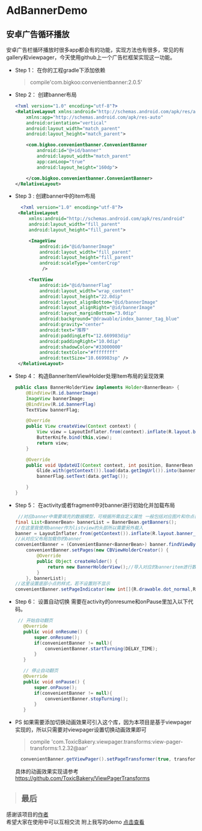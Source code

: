 # AdBannerDemo
安卓广告循环播放
---
安卓广告栏循环播放时很多app都会有的功能，实现方法也有很多，常见的有gallery和viewpager，今天使用github上一个广告栏框架实现这一功能。

+ Step 1：
在你的工程gradle下添加依赖

  > compile'com.bigkoo:convenientbanner:2.0.5'
+ Step 2：
 创建banner布局
  ``` xml
  <?xml version="1.0" encoding="utf-8"?>
  <RelativeLayout xmlns:android="http://schemas.android.com/apk/res/android"
      xmlns:app="http://schemas.android.com/apk/res-auto"
      android:orientation="vertical"
      android:layout_width="match_parent"
      android:layout_height="match_parent">

      <com.bigkoo.convenientbanner.ConvenientBanner
          android:id="@+id/banner"
          android:layout_width="match_parent"
          app:canLoop="true"
          android:layout_height="160dp">

      </com.bigkoo.convenientbanner.ConvenientBanner>
  </RelativeLayout>
  ```
+ Step 3 :
 创建banner中的item布局
   ``` xml
     <?xml version="1.0" encoding="utf-8"?>
    <RelativeLayout 
    	xmlns:android="http://schemas.android.com/apk/res/android"
        android:layout_width="fill_parent"
        android:layout_height="fill_parent">

        <ImageView
            android:id="@id/bannerImage"
            android:layout_width="fill_parent"
            android:layout_height="fill_parent"
            android:scaleType="centerCrop"
             />

        <TextView
            android:id="@id/bannerFlag"
            android:layout_width="wrap_content"
            android:layout_height="22.0dip"
            android:layout_alignBottom="@id/bannerImage"
            android:layout_alignRight="@id/bannerImage"
            android:layout_marginBottom="3.0dip"
            android:background="@drawable/index_banner_tag_blue"
            android:gravity="center"
            android:text="推荐"
            android:paddingLeft="12.669983dip"
            android:paddingRight="10.0dip"
            android:shadowColor="#33000000"
            android:textColor="#ffffffff"
            android:textSize="10.669983sp" />
    </RelativeLayout>
   ```
+ Step 4：
 	构造BannerItemViewHolder处理Item布局的呈现效果
    ``` java
    public class BannerHolderView implements Holder<BannerBean> {
        @BindView(R.id.bannerImage)
        ImageView bannerImage;
        @BindView(R.id.bannerFlag)
        TextView bannerFlag;

        @Override
        public View createView(Context context) {
            View view = LayoutInflater.from(context).inflate(R.layout.banner_item, null);
            ButterKnife.bind(this,view);
            return view;
        }

        @Override
        public void UpdateUI(Context context, int position, BannerBean data) {
            Glide.with(getContext()).load(data.getImgUrl()).into(bannerImage);
            bannerFlag.setText(data.getTag());

        }
    }
    ```
+ Step 5：
 	在activity或者fragment中对banner进行初始化并加载布局
    ``` java
     //对应banner中需要填充的数据模型，可根据所需自定义属性 一般包括对应图片和你点击所需要跳转的链接或者标识你广告类型的Type等；
    final List<BannerBean> bannerList = BannerBean.getBanners();
    //在这里我使用banner作为listview的头部所以需要另外载入
    banner = LayoutInflater.from(getContext()).inflate(R.layout.banner_layout, null);
   //从对应父布局加载你的banner
    convenientBanner = (ConvenientBanner<BannerBean>) banner.findViewById(R.id.banner);
        convenientBanner.setPages(new CBViewHolderCreator() {
            @Override
            public Object createHolder() {
                return new BannerHolderView();//导入对应的banneritem进行数据呈现
            }
        }, bannerList);
    //这里设置底部小点的样式，若不设置则不显示
    convenientBanner.setPageIndicator(new int[]{R.drawable.dot_normal,R.drawable.dot_focused});
    ```
+ Step 6：
 设置自动切换
 需要在activity的onresume和onPause里加入以下代码。
   ``` java
   	// 开始自动翻页
      @Override
      public void onResume() {
          super.onResume();
          if(convenientBanner != null){
              convenientBanner.startTurning(DELAY_TIME);
          }
      }

      // 停止自动翻页
      @Override
      public void onPause() {
          super.onPause();
          if(convenientBanner != null){
              convenientBanner.stopTurning();
          }
      }
   ```
+ PS
 如果需要添加切换动画效果可引入这个库，因为本项目是基于viewpager实现的，所以只需要对viewpager设置切换动画效果即可
 
    > compile 'com.ToxicBakery.viewpager.transforms:view-pager-transforms:1.2.32@aar'
  
    ``` java 
      convenientBanner.getViewPager().setPageTransformer(true, transforemer);
    ``` 
    具体的动画效果实现请参考
    https://github.com/ToxicBakery/ViewPagerTransforms
    
>## 最后
   感谢该项目的[作者][1]   
   希望大家在使用中可以互相交流
   附上我写的demo [点击查看][2]


  [1]: https://github.com/saiwu-bigkoo/Android-ConvenientBanner
  [2]: https://github.com/nuptdzs/AdBannerDemo
